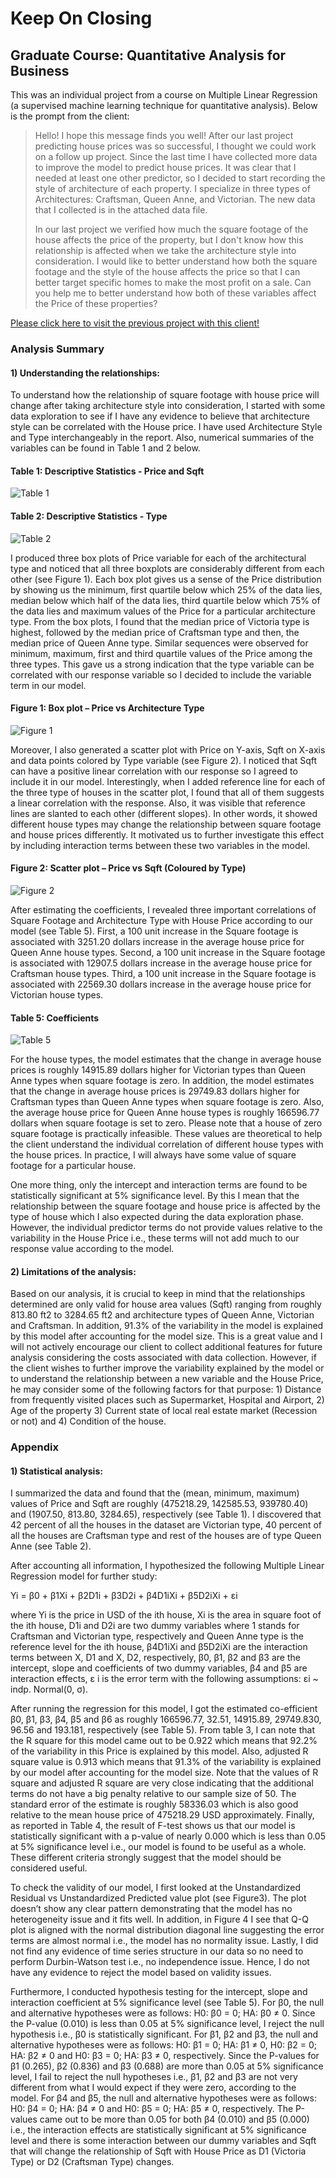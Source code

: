# Keep On Closing #
## Graduate Course: Quantitative Analysis for Business

This was an individual project from a course on Multiple Linear Regression (a supervised machine learning technique for quantitative analysis). Below is the prompt from the client:

> Hello! I hope this message finds you well! After our last project predicting house prices was so successful, I thought we could work on a follow up project. Since the last time I have collected more data to improve the model to predict house prices. It was clear that I needed at least one other predictor, so I decided to start recording the style of architecture of each property. I specialize in three types of Architectures: Craftsman, Queen Anne, and Victorian. The new data that I collected is in the attached data file.
> 
> In our last project we verified how much the square footage of the house affects the price of the property, but I don't know how this relationship is affected when we take the architecture style into consideration. I would like to better understand how both the square footage and the style of the house affects the price so that I can better target specific homes to make the most profit on a sale. Can you help me to better understand how both of these variables affect the Price of these properties?

[Please click here to visit the previous project with this client!](https://github.com/SagarBansal7/Always-Be-Closing)

### Analysis Summary

#### 1) Understanding the relationships:

To understand how the relationship of square footage with house price will change after taking architecture style into consideration, I started with some data exploration to see if I have any evidence to believe that architecture style can be correlated with the House price. I have used Architecture Style and Type interchangeably in the report. Also, numerical summaries of the variables can be found in Table 1 and 2 below.

#### Table 1: Descriptive Statistics - Price and Sqft

![Table 1](https://user-images.githubusercontent.com/37155988/93031712-05bb9f80-f5fb-11ea-8dd7-bbd6a09c0568.png)

#### Table 2: Descriptive Statistics - Type

![Table 2](https://user-images.githubusercontent.com/37155988/93031714-05bb9f80-f5fb-11ea-88e5-b7418f697e51.png)

I produced three box plots of Price variable for each of the architectural type and noticed that all three boxplots are considerably different from each other (see Figure 1). Each box plot gives us a sense of the Price distribution by showing us the minimum, first quartile below which 25% of the data lies, median below which half of the data lies, third quartile below which 75% of the data lies and maximum values of the Price for a particular architecture type. From the box plots, I found that the median price of Victoria type is highest, followed by the median price of Craftsman type and then, the median price of Queen Anne type. Similar sequences were observed for minimum, maximum, first and third quartile values of the Price among the three types. This gave us a strong indication that the type variable can be correlated with our response variable so I decided to include the variable term in our model. 

#### Figure 1: Box plot – Price vs Architecture Type

![Figure 1](https://user-images.githubusercontent.com/37155988/93031708-05230900-f5fb-11ea-95a8-44e7a959c342.png)

Moreover, I also generated a scatter plot with Price on Y-axis, Sqft on X-axis and data points colored by Type variable (see Figure 2). I noticed that Sqft can have a positive linear correlation with our response so I agreed to include it in our model. Interestingly, when I added reference line for each of the three type of houses in the scatter plot, I found that all of them suggests a linear correlation with the response. Also, it was visible that reference lines are slanted to each other (different slopes). In other words, it showed different house types may change the relationship between square footage and house prices differently. It motivated us to further investigate this effect by including interaction terms between these two variables in the model. 

#### Figure 2: Scatter plot – Price vs Sqft (Coloured by Type)

![Figure 2](https://user-images.githubusercontent.com/37155988/93031709-05230900-f5fb-11ea-84df-5d7e9df6e8df.png)

After estimating the coefficients, I revealed three important correlations of Square Footage and Architecture Type with House Price according to our model (see Table 5). First, a 100 unit increase in the Square footage is associated with 3251.20 dollars increase in the average house price for Queen Anne house types. Second, a 100 unit increase in the Square footage is associated with 12907.5 dollars increase in the average house price for Craftsman house types. Third, a 100 unit increase in the Square footage is associated with 22569.30 dollars increase in the average house price for Victorian house types.    

#### Table 5: Coefficients

![Table 5](https://user-images.githubusercontent.com/37155988/93031718-06543600-f5fb-11ea-819c-b9559252c677.png)

For the house types, the model estimates that the change in average house prices is roughly 14915.89 dollars higher for Victorian types than Queen Anne types when square footage is zero. In addition, the model estimates that the change in average house prices is 29749.83 dollars higher for Craftsman types than Queen Anne types when square footage is zero. Also, the average house price for Queen Anne house types is roughly 166596.77 dollars when square footage is set to zero. Please note that a house of zero square footage is practically infeasible. These values are theoretical to help the client understand the individual correlation of different house types with the house prices. In practice, I will always have some value of square footage for a particular house. 

One more thing, only the intercept and interaction terms are found to be statistically significant at 5% significance level. By this I mean that the relationship between the square footage and house price is affected by the type of house which I also expected during the data exploration phase. However, the individual predictor terms do not provide values relative to the variability in the House Price i.e., these terms will not add much to our response value according to the model.      

#### 2) Limitations of the analysis:

Based on our analysis, it is crucial to keep in mind that the relationships determined are only valid for house area values (Sqft) ranging from roughly 813.80 ft2 to 3284.65 ft2 and architecture types of Queen Anne, Victorian and Craftsman. In addition, 91.3% of the variability in the model is explained by this model after accounting for the model size. This is a great value and I will not actively encourage our client to collect additional features for future analysis considering the costs associated with data collection. However, if the client wishes to further improve the variability explained by the model or to understand the relationship between a new variable and the House Price, he may consider some of the following factors for that purpose: 1) Distance from frequently visited places such as Supermarket, Hospital and Airport, 2) Age of the property 3) Current state of local real estate market (Recession or not) and 4) Condition of the house.

### Appendix

#### 1) Statistical analysis:

I summarized the data and found that the (mean, minimum, maximum) values of Price and Sqft are roughly (475218.29, 142585.53, 939780.40) and (1907.50, 813.80, 3284.65), respectively (see Table 1).  I discovered that 42 percent of all the houses in the dataset are Victorian type, 40 percent of all the houses are Craftsman type and rest of the houses are of type Queen Anne (see Table 2). 
  
After accounting all information, I hypothesized the following Multiple Linear Regression model for further study:

Yi = β0 + β1Xi + β2D1i + β3D2i + β4D1iXi + β5D2iXi + εi

where Yi is the price in USD of the ith house, Xi is the area in square foot of the ith house, D1i and D2i are two dummy variables where 1 stands for Craftsman and Victorian type, respectively and Queen Anne type is the reference level for the ith house, β4D1iXi and β5D2iXi are the interaction terms between X, D1 and X, D2, respectively, β0, β1, β2 and β3 are the intercept, slope and coefficients of two dummy variables, β4 and β5 are interaction effects, ε i is the error term with the following assumptions: εi ~ indp. Normal(0, σ).

After running the regression for this model, I got the estimated co-efficient β0, β1, β3, β4, β5 and β6 as roughly 166596.77, 32.51, 14915.89, 29749.830, 96.56 and 193.181, respectively (see Table 5). From table 3, I can note that the R square for this model came out to be 0.922 which means that 92.2% of the variability in this Price is explained by this model. Also, adjusted R square value is 0.913 which means that 91.3% of the variability is explained by our model after accounting for the model size. Note that the values of R square and adjusted R square are very close indicating that the additional terms do not have a big penalty relative to our sample size of 50. The standard error of the estimate is roughly 58336.03 which is also good relative to the mean house price of 475218.29 USD approximately. Finally, as reported in Table 4, the result of F-test shows us that our model is statistically significant with a p-value of nearly 0.000 which is less than 0.05 at 5% significance level i.e., our model is found to be useful as a whole. These different criteria strongly suggest that the model should be considered useful.  

To check the validity of our model, I first looked at the Unstandardized Residual vs Unstandardized Predicted value plot (see Figure3). The plot doesn’t show any clear pattern demonstrating that the model has no heterogeneity issue and it fits well. In addition, in Figure 4 I see that Q-Q plot is aligned with the normal distribution diagonal line suggesting the error terms are almost normal i.e., the model has no normality issue. Lastly, I did not find any evidence of time series structure in our data so no need to perform Durbin-Watson test i.e., no independence issue. Hence, I do not have any evidence to reject the model based on validity issues.
  
Furthermore, I conducted hypothesis testing for the intercept, slope and interaction coefficient at 5% significance level (see Table 5). For β0, the null and alternative hypotheses were as follows: H0: β0 = 0; HA: β0 ≠ 0. Since the P-value (0.010) is less than 0.05 at 5% significance level, I reject the null hypothesis i.e., β0 is statistically significant. For β1, β2 and β3, the null and alternative hypotheses were as follows: H0: β1 = 0; HA: β1 ≠ 0, H0: β2 = 0; HA: β2 ≠ 0 and H0: β3 = 0; HA: β3 ≠ 0, respectively. Since the P-values for β1 (0.265), β2 (0.836) and β3 (0.688) are more than 0.05 at 5% significance level, I fail to reject the null hypotheses i.e., β1, β2 and β3 are not very different from what I would expect if they were zero, according to the model. For β4 and β5, the null and alternative hypotheses were as follows: H0: β4 = 0; HA: β4 ≠ 0 and H0: β5 = 0; HA: β5 ≠ 0, respectively. The P-values came out to be more than 0.05 for both β4 (0.010) and β5 (0.000) i.e., the interaction effects are statistically significant at 5% significance level and there is some interaction between our dummy variables and Sqft that will change the relationship of Sqft with House Price as D1 (Victoria Type) or D2 (Craftsman Type) changes.  

